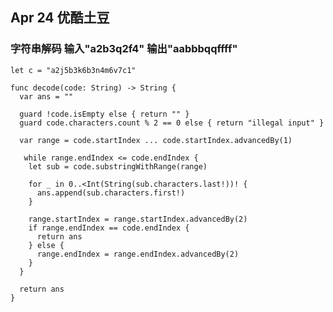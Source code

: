 ## Apr 24 优酷土豆
### 字符串解码 输入"a2b3q2f4" 输出"aabbbqqffff"

    let c = "a2j5b3k6b3n4m6v7c1"
    
    func decode(code: String) -> String {
      var ans = ""
      
      guard !code.isEmpty else { return "" }
      guard code.characters.count % 2 == 0 else { return "illegal input" }
      
      var range = code.startIndex ... code.startIndex.advancedBy(1)
      
       while range.endIndex <= code.endIndex {
        let sub = code.substringWithRange(range)
        
        for _ in 0..<Int(String(sub.characters.last!))! {
          ans.append(sub.characters.first!)
        }
        
        range.startIndex = range.startIndex.advancedBy(2)
        if range.endIndex == code.endIndex {
          return ans
        } else {
          range.endIndex = range.endIndex.advancedBy(2)
        }
      }
      
      return ans
    }
